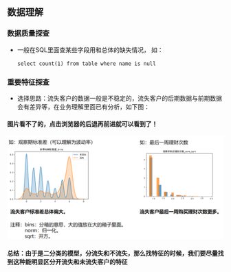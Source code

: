 ## 数据理解

### 数据质量探查

- 一般在SQL里面查某些字段用和总体的缺失情况， 如：

  ~~~
  select count(1) from table where name is null
  ~~~

  

### 重要特征探查

- 选择思路：流失客户的数据一般是不稳定的，流失客户的后期数据与前期数据会有差异等，在业务理解里面已有分析，如下图：
#### 图片看不了的，点击浏览器的后退再前进就可以看到了！

<p>
<a target="_blank" rel="noopener noreferrer" href="/doc/assets/1576639374150.png"><img src="/doc/assets/1576639374150.png" alt="png" style="max-width:100%;"></a>
</p>
<h4> 总结：由于是二分类的模型，分流失和不流失，那么找特征的时候，我们要尽量找到这种能明显区分开流失和未流失客户的特征
